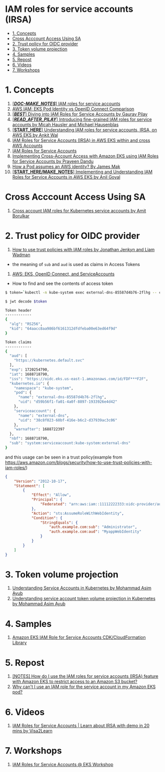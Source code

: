 <h1>IAM roles for service accounts (IRSA)</h1>

<!-- TOC -->

- [1. Concepts](#1-concepts)
- [Cross Acccount Access Using SA](#cross-acccount-access-using-sa)
- [2. Trust policy for OIDC provider](#2-trust-policy-for-oidc-provider)
- [3. Token volume projection](#3-token-volume-projection)
- [4. Samples](#4-samples)
- [5. Repost](#5-repost)
- [6. Videos](#6-videos)
- [7. Workshops](#7-workshops)

<!-- /TOC -->

# 1. Concepts

1. [[_**DOC-MAKE_NOTES**_] IAM roles for service accounts](https://docs.aws.amazon.com/eks/latest/userguide/iam-roles-for-service-accounts.html)
1. [AWS IAM: EKS Pod Identity vs OpenID Connect Comparison](https://www.perfectscale.io/blog/eks-iam-oidc-vs-pod-identity)
1. [[_**BEST**_] Diving into IAM Roles for Service Accounts by Gaurav Pilay](https://aws.amazon.com/blogs/containers/diving-into-iam-roles-for-service-accounts/)
1. [[_**READ_AFTER_PILAY**_] Introducing fine-grained IAM roles for service accounts by Micah Hausler and Michael Hausenblas](https://aws.amazon.com/blogs/opensource/introducing-fine-grained-iam-roles-service-accounts/)
1. [[**START_HERE**] Understanding IAM roles for service accounts, IRSA, on AWS EKS by Ankit Wal](https://medium.com/@ankit.wal/the-how-of-iam-roles-for-service-accounts-irsa-on-aws-eks-3d76badb8942)
1. [IAM Roles for Service Accounts (IRSA) in AWS EKS within and cross AWS Accounts](https://platformwale.blog/2023/08/02/iam-roles-for-service-accounts-irsa-in-aws-eks-within-and-cross-aws-accounts/)
1. [IAM Roles for Service Accounts](https://eksctl.io/usage/iamserviceaccounts/)
1. [Implementing Cross-Account Access with Amazon EKS using IAM Roles for Service Accounts by Praveen Dandu](https://www.linkedin.com/pulse/implementing-cross-account-access-amazon-eks-using-iam-praveen-dandu-zj8te/)
1. [How a Pod assumes an AWS identity? By James Mak](https://medium.com/airwalk/how-a-pod-assumes-an-aws-identity-284fc6fda873)
1. [[**START_HERE/MAKE_NOTES**] Implementing and Understanding IAM Roles for Service Accounts in AWS EKS by Anil Goyal](https://medium.com/@anil.goyal0057/implementing-and-understanding-iam-roles-for-service-accounts-in-aws-eks-00e8fd2a0262)

# Cross Acccount Access Using SA

1. [Cross account IAM roles for Kubernetes service accounts by Amit Borulkar](https://aws.amazon.com/blogs/containers/cross-account-iam-roles-for-kubernetes-service-accounts/)

# 2. Trust policy for OIDC provider

1. [How to use trust policies with IAM roles by Jonathan Jenkyn and Liam Wadman](https://aws.amazon.com/blogs/security/how-to-use-trust-policies-with-iam-roles/)
- the meaning of `sub` and `aud` is used as claims in Access Tokens
1. [AWS: EKS, OpenID Connect, and ServiceAccounts](https://rtfm.co.ua/en/aws-eks-openid-connect-and-serviceaccounts/)
- How to find and see the contents of access token

```bash
$ token=`kubectl -n kube-system exec external-dns-85587d4b76-2flhg -- cat /var/run/secrets/kubernetes.io/serviceaccount/token`
```

```bash
$ jwt decode $token

Token header
------------
{
  "alg": "RS256",
  "kid": "64aacc8aa986bf6161312dfdfeba00e63ed64f9d"
}

Token claims
------------
{
  "aud": [
    "https://kubernetes.default.svc"
  ],
  "exp": 1720254790,
  "iat": 1688718790,
  "iss": "https://oidc.eks.us-east-1.amazonaws.com/id/FDF***F2F",
  "kubernetes.io": {
    "namespace": "kube-system",
    "pod": {
      "name": "external-dns-85587d4b76-2flhg",
      "uid": "d59b56f1-fa01-4a0f-8897-1933926e4d42"
    },
    "serviceaccount": {
      "name": "external-dns",
      "uid": "38c8f023-60bf-416e-b6c2-d37939ac3c06"
    },
    "warnafter": 1688722397
  },
  "nbf": 1688718790,
  "sub": "system:serviceaccount:kube-system:external-dns"
}
```

and this usage can be seen in a trust policy(example from https://aws.amazon.com/blogs/security/how-to-use-trust-policies-with-iam-roles/)

```json
{
    "Version": "2012-10-17",
    "Statement": [
        {
            "Effect": "Allow",
            "Principal": {
                "Federated": "arn:aws:iam::11112222333:oidc-provider/auth.example.com"
            },
            "Action": "sts:AssumeRoleWithWebIdentity",
            "Condition": {
                "StringEquals": {
                    "auth.example.com:sub": "Administrator",
                    "auth.example.com:aud": "MyappWebIdentity"
                }
            }
        }
    ]
}
```

# 3. Token volume projection

1. [Understanding Service Accounts in Kubernetes by Mohammad Asim Ayub](https://medium.com/codex/understanding-service-accounts-in-kubernetes-236e22282eeb)
1. [Understanding service account token volume projection in Kubernetes by Mohammad Asim Ayub](https://mohammad-ayub.medium.com/understanding-service-account-token-volume-projection-in-kubernetes-15d5623e7cc7)

# 4. Samples

1. [Amazon EKS IAM Role for Service Accounts CDK/CloudFormation Library](https://github.com/awslabs/amazon-eks-irsa-cfn)

# 5. Repost

1. [[NOTES] How do I use the IAM roles for service accounts (IRSA) feature with Amazon EKS to restrict access to an Amazon S3 bucket?](https://repost.aws/knowledge-center/eks-restrict-s3-bucket)
1. [Why can't I use an IAM role for the service account in my Amazon EKS pod?](https://repost.aws/knowledge-center/eks-pods-iam-role-service-accounts)

# 6. Videos

1. [IAM Roles for Service Accounts | Learn about IRSA with demo in 20 mins by Visa2Learn](https://www.youtube.com/watch?v=otmLHWW3Tos)

# 7. Workshops

1. [IAM Roles for Service Accounts @ EKS Workshop](https://www.eksworkshop.com/docs/security/iam-roles-for-service-accounts/)


